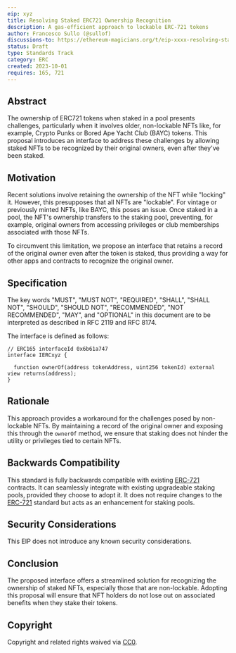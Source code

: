```yaml
---
eip: xyz
title: Resolving Staked ERC721 Ownership Recognition
description: A gas-efficient approach to lockable ERC-721 tokens
author: Francesco Sullo (@sullof)
discussions-to: https://ethereum-magicians.org/t/eip-xxxx-resolving-staked-erc721-ownership-recognition/15967
status: Draft
type: Standards Track
category: ERC
created: 2023-10-01
requires: 165, 721
---
```


## Abstract
The ownership of ERC721 tokens when staked in a pool presents challenges, particularly when it involves older, non-lockable NFTs like, for example, Crypto Punks or Bored Ape Yacht Club (BAYC) tokens. This proposal introduces an interface to address these challenges by allowing staked NFTs to be recognized by their original owners, even after they've been staked.

## Motivation 
Recent solutions involve retaining the ownership of the NFT while "locking" it. However, this presupposes that all NFTs are "lockable". For vintage or previously minted NFTs, like BAYC, this poses an issue. Once staked in a pool, the NFT's ownership transfers to the staking pool, preventing, for example, original owners from accessing privileges or club memberships associated with those NFTs.

To circumvent this limitation, we propose an interface that retains a record of the original owner even after the token is staked, thus providing a way for other apps and contracts to recognize the original owner.

## Specification

The key words "MUST", "MUST NOT", "REQUIRED", "SHALL", "SHALL NOT", "SHOULD", "SHOULD NOT", "RECOMMENDED", "NOT RECOMMENDED", "MAY", and "OPTIONAL" in this document are to be interpreted as described in RFC 2119 and RFC 8174.

The interface is defined as follows:

```solidity
// ERC165 interfaceId 0x6b61a747
interface IERCxyz {
  
  function ownerOf(address tokenAddress, uint256 tokenId) external view returns(address);
}
```

## Rationale

This approach provides a workaround for the challenges posed by non-lockable NFTs. By maintaining a record of the original owner and exposing this through the `ownerOf` method, we ensure that staking does not hinder the utility or privileges tied to certain NFTs.

## Backwards Compatibility

This standard is fully backwards compatible with existing [ERC-721](./eip-721.md) contracts. It can seamlessly integrate with existing upgradeable staking pools, provided they choose to adopt it. It does not require changes to the [ERC-721](./eip-721.md) standard but acts as an enhancement for staking pools.

## Security Considerations

This EIP does not introduce any known security considerations.

## Conclusion

The proposed interface offers a streamlined solution for recognizing the ownership of staked NFTs, especially those that are non-lockable. Adopting this proposal will ensure that NFT holders do not lose out on associated benefits when they stake their tokens.

## Copyright

Copyright and related rights waived via [CC0](../LICENSE.md).
